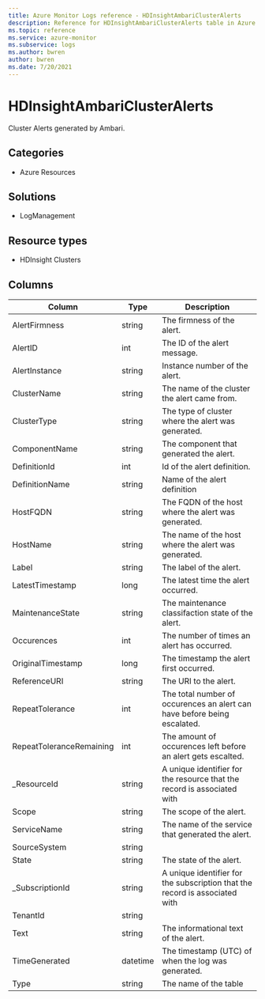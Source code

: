 ```yaml
---
title: Azure Monitor Logs reference - HDInsightAmbariClusterAlerts
description: Reference for HDInsightAmbariClusterAlerts table in Azure Monitor Logs.
ms.topic: reference
ms.service: azure-monitor
ms.subservice: logs
ms.author: bwren
author: bwren
ms.date: 7/20/2021
---
```


# HDInsightAmbariClusterAlerts

 Cluster Alerts generated by Ambari.

## Categories

- Azure Resources
## Solutions

- LogManagement
## Resource types

- HDInsight Clusters




## Columns

|Column|Type|Description|
|---|---|---|
|AlertFirmness|string|The firmness of the alert.|
|AlertID|int|The ID of the alert message.|
|AlertInstance|string|Instance number of the alert.|
|ClusterName|string|The name of the cluster the alert came from.|
|ClusterType|string|The type of cluster where the alert was generated.|
|ComponentName|string|The component that generated the alert.|
|DefinitionId|int|Id of the alert definition.|
|DefinitionName|string|Name of the alert definition|
|HostFQDN|string|The FQDN of the host where the alert was generated.|
|HostName|string|The name of the host where the alert was generated.|
|Label|string|The label of the alert.|
|LatestTimestamp|long|The latest time the alert occurred.|
|MaintenanceState|string|The maintenance classifaction state of the alert.|
|Occurences|int|The number of times an alert has occurred.|
|OriginalTimestamp|long|The timestamp the alert first occurred.|
|ReferenceURI|string|The URI to the alert.|
|RepeatTolerance|int|The total number of occurences an alert can have before being escalated.|
|RepeatToleranceRemaining|int|The amount of occurences left before an alert gets escalted.|
|_ResourceId|string|A unique identifier for the resource that the record is associated with|
|Scope|string|The scope of the alert.|
|ServiceName|string|The name of the service that generated the alert.|
|SourceSystem|string||
|State|string|The state of the alert.|
|_SubscriptionId|string|A unique identifier for the subscription that the record is associated with|
|TenantId|string||
|Text|string|The informational text of the alert.|
|TimeGenerated|datetime|The timestamp (UTC) of when the log was generated.|
|Type|string|The name of the table|
